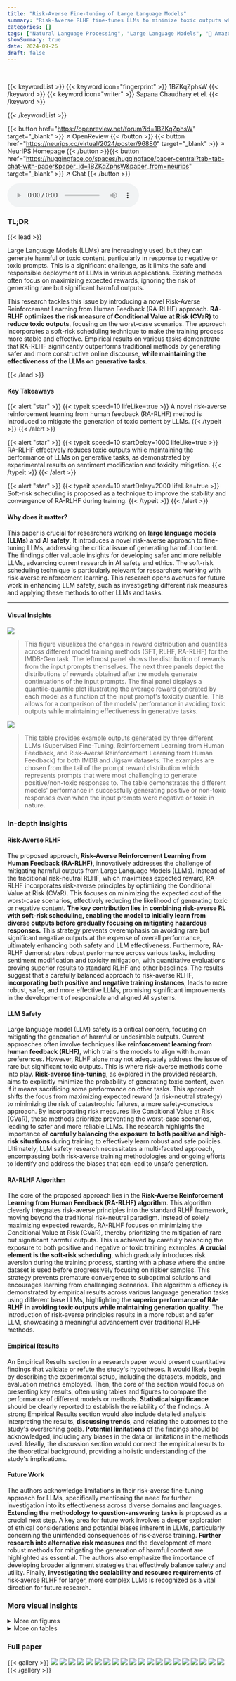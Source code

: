```yaml
---
title: "Risk-Averse Fine-tuning of Large Language Models"
summary: "Risk-Averse RLHF fine-tunes LLMs to minimize toxic outputs while maintaining performance."
categories: []
tags: ["Natural Language Processing", "Large Language Models", "🏢 Amazon",]
showSummary: true
date: 2024-09-26
draft: false
---
```


<br>

{{< keywordList >}}
{{< keyword icon="fingerprint" >}} 1BZKqZphsW {{< /keyword >}}
{{< keyword icon="writer" >}} Sapana Chaudhary et el. {{< /keyword >}}
 
{{< /keywordList >}}

{{< button href="https://openreview.net/forum?id=1BZKqZphsW" target="_blank" >}}
↗ OpenReview
{{< /button >}}
{{< button href="https://neurips.cc/virtual/2024/poster/96880" target="_blank" >}}
↗ NeurIPS Homepage
{{< /button >}}{{< button href="https://huggingface.co/spaces/huggingface/paper-central?tab=tab-chat-with-paper&paper_id=1BZKqZphsW&paper_from=neurips" target="_blank" >}}
↗ Chat
{{< /button >}}



<audio controls>
    <source src="https://ai-paper-reviewer.com/1BZKqZphsW/podcast.wav" type="audio/wav">
    Your browser does not support the audio element.
</audio>


### TL;DR


{{< lead >}}

Large Language Models (LLMs) are increasingly used, but they can generate harmful or toxic content, particularly in response to negative or toxic prompts.  This is a significant challenge, as it limits the safe and responsible deployment of LLMs in various applications.  Existing methods often focus on maximizing expected rewards, ignoring the risk of generating rare but significant harmful outputs. 

This research tackles this issue by introducing a novel Risk-Averse Reinforcement Learning from Human Feedback (RA-RLHF) approach.  **RA-RLHF optimizes the risk measure of Conditional Value at Risk (CVaR) to reduce toxic outputs**, focusing on the worst-case scenarios. The approach incorporates a soft-risk scheduling technique to make the training process more stable and effective. Empirical results on various tasks demonstrate that RA-RLHF significantly outperforms traditional methods by generating safer and more constructive online discourse, **while maintaining the effectiveness of the LLMs on generative tasks**.

{{< /lead >}}


#### Key Takeaways

{{< alert "star" >}}
{{< typeit speed=10 lifeLike=true >}} A novel risk-averse reinforcement learning from human feedback (RA-RLHF) method is introduced to mitigate the generation of toxic content by LLMs. {{< /typeit >}}
{{< /alert >}}

{{< alert "star" >}}
{{< typeit speed=10 startDelay=1000 lifeLike=true >}} RA-RLHF effectively reduces toxic outputs while maintaining the performance of LLMs on generative tasks, as demonstrated by experimental results on sentiment modification and toxicity mitigation. {{< /typeit >}}
{{< /alert >}}

{{< alert "star" >}}
{{< typeit speed=10 startDelay=2000 lifeLike=true >}} Soft-risk scheduling is proposed as a technique to improve the stability and convergence of RA-RLHF during training. {{< /typeit >}}
{{< /alert >}}

#### Why does it matter?
This paper is crucial for researchers working on **large language models (LLMs)** and **AI safety**. It introduces a novel risk-averse approach to fine-tuning LLMs, addressing the critical issue of generating harmful content.  The findings offer valuable insights for developing safer and more reliable LLMs, advancing current research in AI safety and ethics.  The soft-risk scheduling technique is particularly relevant for researchers working with risk-averse reinforcement learning.  This research opens avenues for future work in enhancing LLM safety, such as investigating different risk measures and applying these methods to other LLMs and tasks.

------
#### Visual Insights



![](https://ai-paper-reviewer.com/1BZKqZphsW/figures_1_1.jpg)

> This figure visualizes the changes in reward distribution and quantiles across different model training methods (SFT, RLHF, RA-RLHF) for the IMDB-Gen task.  The leftmost panel shows the distribution of rewards from the input prompts themselves. The next three panels depict the distributions of rewards obtained after the models generate continuations of the input prompts.  The final panel displays a quantile-quantile plot illustrating the average reward generated by each model as a function of the input prompt's toxicity quantile.  This allows for a comparison of the models' performance in avoiding toxic outputs while maintaining effectiveness in generative tasks.





![](https://ai-paper-reviewer.com/1BZKqZphsW/tables_1_1.jpg)

> This table provides example outputs generated by three different LLMs (Supervised Fine-Tuning, Reinforcement Learning from Human Feedback, and Risk-Averse Reinforcement Learning from Human Feedback) for both IMDB and Jigsaw datasets.  The examples are chosen from the tail of the prompt reward distribution which represents prompts that were most challenging to generate positive/non-toxic responses to.  The table demonstrates the different models' performance in successfully generating positive or non-toxic responses even when the input prompts were negative or toxic in nature.





### In-depth insights


#### Risk-Averse RLHF
The proposed approach, **Risk-Averse Reinforcement Learning from Human Feedback (RA-RLHF)**, innovatively addresses the challenge of mitigating harmful outputs from Large Language Models (LLMs).  Instead of the traditional risk-neutral RLHF, which maximizes expected reward, RA-RLHF incorporates risk-averse principles by optimizing the Conditional Value at Risk (CVaR). This focuses on minimizing the expected cost of the worst-case scenarios, effectively reducing the likelihood of generating toxic or negative content. **The key contribution lies in combining risk-averse RL with soft-risk scheduling, enabling the model to initially learn from diverse outputs before gradually focusing on mitigating hazardous responses.** This strategy prevents overemphasis on avoiding rare but significant negative outputs at the expense of overall performance, ultimately enhancing both safety and LLM effectiveness.  Furthermore,  RA-RLHF demonstrates robust performance across various tasks, including sentiment modification and toxicity mitigation, with quantitative evaluations proving superior results to standard RLHF and other baselines.  The results suggest that a carefully balanced approach to risk-averse RLHF, **incorporating both positive and negative training instances**, leads to more robust, safer, and more effective LLMs,  promising significant improvements in the development of responsible and aligned AI systems.

#### LLM Safety
Large language model (LLM) safety is a critical concern, focusing on mitigating the generation of harmful or undesirable outputs.  Current approaches often involve techniques like **reinforcement learning from human feedback (RLHF)**, which trains the models to align with human preferences. However, RLHF alone may not adequately address the issue of rare but significant toxic outputs. This is where risk-averse methods come into play.  **Risk-averse fine-tuning**, as explored in the provided research, aims to explicitly minimize the probability of generating toxic content, even if it means sacrificing some performance on other tasks. This approach shifts the focus from maximizing expected reward (a risk-neutral strategy) to minimizing the risk of catastrophic failures, a more safety-conscious approach.  By incorporating risk measures like Conditional Value at Risk (CVaR), these methods prioritize preventing the worst-case scenarios, leading to safer and more reliable LLMs. The research highlights the importance of **carefully balancing the exposure to both positive and high-risk situations** during training to effectively learn robust and safe policies.  Ultimately, LLM safety research necessitates a multi-faceted approach, encompassing both risk-averse training methodologies and ongoing efforts to identify and address the biases that can lead to unsafe generation.

#### RA-RLHF Algorithm
The core of the proposed approach lies in the **Risk-Averse Reinforcement Learning from Human Feedback (RA-RLHF) algorithm**.  This algorithm cleverly integrates risk-averse principles into the standard RLHF framework, moving beyond the traditional risk-neutral paradigm. Instead of solely maximizing expected rewards, RA-RLHF focuses on minimizing the Conditional Value at Risk (CVaR), thereby prioritizing the mitigation of rare but significant harmful outputs.  This is achieved by carefully balancing the exposure to both positive and negative or toxic training examples.  **A crucial element is the soft-risk scheduling**, which gradually introduces risk aversion during the training process, starting with a phase where the entire dataset is used before progressively focusing on riskier samples.  This strategy prevents premature convergence to suboptimal solutions and encourages learning from challenging scenarios.   The algorithm's efficacy is demonstrated by empirical results across various language generation tasks using different base LLMs, highlighting the **superior performance of RA-RLHF in avoiding toxic outputs while maintaining generation quality**. The introduction of risk-averse principles results in a more robust and safer LLM, showcasing a meaningful advancement over traditional RLHF methods.

#### Empirical Results
An Empirical Results section in a research paper would present quantitative findings that validate or refute the study's hypotheses.  It would likely begin by describing the experimental setup, including the datasets, models, and evaluation metrics employed.  Then, the core of the section would focus on presenting key results, often using tables and figures to compare the performance of different models or methods. **Statistical significance** should be clearly reported to establish the reliability of the findings.  A strong Empirical Results section would also include detailed analysis interpreting the results, **discussing trends**, and relating the outcomes to the study's overarching goals.  **Potential limitations** of the findings should be acknowledged, including any biases in the data or limitations in the methods used.  Ideally, the discussion section would connect the empirical results to the theoretical background, providing a holistic understanding of the study's implications.

#### Future Work
The authors acknowledge limitations in their risk-averse fine-tuning approach for LLMs, specifically mentioning the need for further investigation into its effectiveness across diverse domains and languages.  **Extending the methodology to question-answering tasks** is proposed as a crucial next step.  A key area for future work involves a deeper exploration of ethical considerations and potential biases inherent in LLMs, particularly concerning the unintended consequences of risk-averse training.  **Further research into alternative risk measures** and the development of more robust methods for mitigating the generation of harmful content are highlighted as essential.  The authors also emphasize the importance of developing broader alignment strategies that effectively balance safety and utility.  Finally, **investigating the scalability and resource requirements** of risk-averse RLHF for larger, more complex LLMs is recognized as a vital direction for future research.


### More visual insights

<details>
<summary>More on figures
</summary>


![](https://ai-paper-reviewer.com/1BZKqZphsW/figures_1_2.jpg)

> This figure visualizes the shift in reward distribution and quantile plot after fine-tuning a language model using three different methods: supervised fine-tuning (SFT), reinforcement learning from human feedback (RLHF), and risk-averse reinforcement learning from human feedback (RA-RLHF).  The left four subplots show the distribution of prompt scores (toxicity levels) for each method, illustrating how the distribution changes after fine-tuning. The rightmost subplot shows the average reward obtained at different quantiles of the prompt score distribution. This comparison helps to understand the effectiveness of each method in mitigating the generation of toxic content, especially for prompts with high toxicity levels.


![](https://ai-paper-reviewer.com/1BZKqZphsW/figures_7_1.jpg)

> This figure shows the tail sentiment scores for different models on the IMDB-Gen task. The tail refers to the most negative movie reviews.  The x-axis represents the different models: GPT-2, Prompted GPT-2, DExperts, SFT, RLHF, Quark, and RA-RLHF. The y-axis shows the average sentiment score for the tail reviews of each model. The goal is to evaluate how effectively each model mitigates negative sentiments, especially in challenging situations. The lower the sentiment score, the more negative the sentiment generated by the model.


![](https://ai-paper-reviewer.com/1BZKqZphsW/figures_9_1.jpg)

> This figure visualizes the performance of both RA-RLHF and RLHF algorithms across two datasets (IMDB-Gen and Jigsaw-Gen) during the training process.  It presents two sub-figures for each dataset: one showing the average environment reward per training iteration, and the other showing the return over the batch of episodes for each iteration.  The shaded areas likely represent the standard deviation or confidence intervals around the average reward, providing a measure of the variability or stability of the training process. The figure helps illustrate the difference between RA-RLHF (risk-averse RLHF) and standard RLHF approaches, showing how RA-RLHF might achieve different rewards and variability.


![](https://ai-paper-reviewer.com/1BZKqZphsW/figures_9_2.jpg)

> This figure visualizes the average environment rewards and per-batch returns during the training process for two different datasets: IMDB-Gen and Jigsaw-Gen.  Separate plots are shown for each dataset, with one plot displaying the average environment reward over training iterations and the other showing the per-batch returns (rewards obtained for each batch of training episodes). This allows for analysis of the training progress across different metrics and datasets, revealing how the average reward changes over time and how rewards per training batch fluctuates. The lines represent the RLHF and RA-RLHF training methods, and the shaded areas indicate the standard deviation or variability within the training results. The figure provides insight into the stability and effectiveness of each training algorithm.


![](https://ai-paper-reviewer.com/1BZKqZphsW/figures_9_3.jpg)

> This figure shows the IMDB risk schedule analysis. The x-axis represents the training iterations, while the y-axis represents the batch size. Different colored lines represent different risk schedules, which are defined by the parameters n, α, and ρ. These parameters control the rate at which the batch size is reduced during training, balancing the exploration of both positive and negative scenarios to achieve risk aversion. The figure illustrates how different choices of these hyperparameters affect the risk schedule, demonstrating the trade-off between risk-aversion and exploration.


![](https://ai-paper-reviewer.com/1BZKqZphsW/figures_15_1.jpg)

> This figure shows the distribution of environment rewards (sentiment scores) for training prompts in the IMDB dataset.  Panel (a) displays the distribution for all training prompts, while panel (b) focuses specifically on the distribution for prompts with low scores (the tail of the distribution).  The x-axis represents the environment reward (sentiment score), and the y-axis represents the number of prompts. The different colored sections show the number of positive and negative prompts in each bin. This visualization helps to understand the characteristics of the training data, particularly the distribution of difficult prompts (those with negative sentiment).


![](https://ai-paper-reviewer.com/1BZKqZphsW/figures_15_2.jpg)

> This figure shows the distribution of environment rewards (sentiment scores) for training prompts of size 200 characters (approximately 64 tokens) in the IMDB review dataset.  It consists of two subfigures: (a) shows the distribution for all training prompts, while (b) focuses on the distribution for prompts in the tail (those with the lowest scores). The distributions for positive and negative sentiment prompts are shown separately in each subfigure. This visualization helps understand the distribution of sentiment in the training data and the characteristics of the more challenging prompts.


![](https://ai-paper-reviewer.com/1BZKqZphsW/figures_16_1.jpg)

> This figure shows the results of a k-means cluster analysis performed on the embeddings of critical prompts from the Jigsaw test dataset.  The embeddings were generated using the EleutherAI/gpt-j-6b model.  The resulting clusters were then projected into two dimensions using PCA for visualization. Each point represents a prompt, and the color indicates the cluster to which it belongs.  The caption is short, so this description provides further context on the methodology and interpretation of the visualization.


![](https://ai-paper-reviewer.com/1BZKqZphsW/figures_18_1.jpg)

> This figure shows the distribution of environment rewards (sentiment scores) for the IMDB dataset training prompts.  Panel (a) displays the distribution of scores for all training prompts, while panel (b) focuses on the distribution of scores for the 'tail' prompts, which are the most negative ones. The x-axis represents the sentiment score, and the y-axis represents the number of prompts with that score. The distribution in (b) helps to highlight the concentration of the most challenging negative prompts.


![](https://ai-paper-reviewer.com/1BZKqZphsW/figures_19_1.jpg)

> This figure shows the distribution of environment rewards (scores) for test prompts in the Jigsaw dataset.  Panel (a) displays the distribution for all test prompts, while panel (b) focuses specifically on the 'tail' test prompts, which represent the most challenging or difficult cases for the model to handle. The x-axis represents the environment score, which reflects the toxicity level of the prompt, with higher scores indicating less toxicity.  The y-axis represents the number of input prompts with that given score. The separation of scores for toxic and non-toxic prompts allows for visualization of the model's performance in handling a range of prompt toxicity levels, from easy to very challenging.


![](https://ai-paper-reviewer.com/1BZKqZphsW/figures_19_2.jpg)

> This figure shows the result of k-means clustering performed on the embeddings of critical prompts from the Jigsaw test dataset.  The embeddings were generated using the EleutherAI/gpt-j-6b model. The clusters are then projected into a 2D space using PCA for visualization. Each point represents a prompt, and the color indicates the cluster it belongs to.  Analysis of the prompts within each cluster reveals distinct patterns in terms of their toxicity and the topics they address. For example, some clusters contain prompts exhibiting hate speech targeting specific groups, while others feature more general insults or toxic language. This visualization helps to understand the nature and diversity of toxic prompts encountered in the dataset, and aids in identifying potential areas for improvement in toxicity mitigation strategies.


![](https://ai-paper-reviewer.com/1BZKqZphsW/figures_23_1.jpg)

> This figure shows the different risk schedules used during training with RA-RLHF.  The x-axis represents the number of training iterations, and the y-axis represents the batch size used for training. Different lines represent different hyperparameter settings (n, alpha, rho) which control the rate at which the batch size decreases during training, introducing risk aversion gradually.


![](https://ai-paper-reviewer.com/1BZKqZphsW/figures_23_2.jpg)

> This figure displays the training performance of both RLHF and RA-RLHF methods across two datasets: IMDB-Gen and Jigsaw-Gen.  It consists of four subplots. The top row shows the average environment reward (a measure of overall performance) and the average per-batch return (a measure of reward variability during training) for the IMDB-Gen dataset. The bottom row shows the same metrics but for the Jigsaw-Gen dataset.  Each subplot shows the trajectories of both algorithms, allowing visual comparison of their performance. The plots reveal that RA-RLHF generally results in slightly lower average rewards but with reduced variance compared to RLHF, suggesting improved robustness and stability.


![](https://ai-paper-reviewer.com/1BZKqZphsW/figures_23_3.jpg)

> This figure shows the training progress of both RLHF and RA-RLHF methods on two datasets, IMDB-Gen and Jigsaw-Gen.  It displays the average environment reward and the reward per batch across training iterations. The plots visualize the stability and performance of each method, illustrating how the risk-averse approach (RA-RLHF) impacts the training dynamics. By comparing RLHF and RA-RLHF, we can observe the effects of the risk-averse strategy on reward accumulation and training stability.


![](https://ai-paper-reviewer.com/1BZKqZphsW/figures_24_1.jpg)

> This figure presents a comprehensive analysis of reward distribution shifts and quantile plots for the IMDB-Gen task. It visually compares the performance of three different models: Supervised Fine-Tuning (SFT), Reinforcement Learning from Human Feedback (RLHF), and Risk-Averse RLHF (RA-RLHF).  The leftmost four subplots display histograms showing the distribution of prompt scores for positive and negative reviews across the three models.  These histograms illustrate how the reward distributions shift after fine-tuning using each method. The final subplot is a quantile plot, showing average reward as a function of the quantile of prompt scores. This helps visualize the risk-aversion properties of each model, highlighting how well each model handles rare, high-stakes scenarios (prompts with extreme negative scores). The results indicate that RA-RLHF is more effective in promoting safer, more constructive online discourse by shifting the reward distribution towards more positive outcomes, especially for challenging, high-risk prompts.


![](https://ai-paper-reviewer.com/1BZKqZphsW/figures_25_1.jpg)

> This figure visualizes the impact of different fine-tuning methods on the distribution of rewards in the IMDB-Gen environment.  It shows histograms of the reward distribution for prompts and their completions using Supervised Fine-Tuning (SFT), Reinforcement Learning from Human Feedback (RLHF), and Risk-Averse RLHF (RA-RLHF).  A quantile plot is also included, showing the average reward versus the prompt quantile. The goal is to show how well each method avoids generating negative or toxic content by shifting the reward distribution towards positive outcomes, particularly for the most challenging (riskiest) prompts.


</details>




<details>
<summary>More on tables
</summary>


![](https://ai-paper-reviewer.com/1BZKqZphsW/tables_7_1.jpg)
> This table presents the quantitative performance results of different LLMs on the IMDB-Gen task. It compares the sentiment scores (Senti), perplexity (PP), and diversity scores (Dist-1, Dist-2, Dist-3) for various models, including the baseline GPT-2,  Prompted GPT-2 (with added prompt for positive sentiment), DExperts, Supervised Fine-tuning (SFT), Reinforcement Learning from Human Feedback (RLHF), Quark, and the proposed Risk-Averse RLHF (RA-RLHF). Higher sentiment scores indicate more positive reviews, lower perplexity suggests better coherence, and higher diversity scores reflect a more varied range of generated text.  The results illustrate the comparative performance of the different methods in balancing positive sentiment generation with text quality and diversity.

![](https://ai-paper-reviewer.com/1BZKqZphsW/tables_8_1.jpg)
> This table presents the performance of different models on two tasks: Jigsaw-Gen and RealToxicityPrompts-Gen.  The models are evaluated based on negative toxicity scores (-Tox), and diversity metrics (Dist-1, Dist-2, Dist-3).  Higher -Tox scores indicate better performance in mitigating toxicity.  Diversity metrics assess the variety of text generated by each model. The table allows comparison of several baselines (GPT-2, Prompted, DExperts, SFT, RLHF, Quark) with the proposed RA-RLHF method.

![](https://ai-paper-reviewer.com/1BZKqZphsW/tables_8_2.jpg)
> This table presents the results of the IMDB (GPT-J) experiment. The table shows the average reward and perplexity for different models: GPT2, GPTJ, SFT, RLHF, and RA-RLHF (the proposed method). The average reward indicates how well the model performed on the IMDB sentiment classification task. The perplexity metric shows the model's ability to generate coherent text.

![](https://ai-paper-reviewer.com/1BZKqZphsW/tables_16_1.jpg)
> This table displays example outputs generated by different LLMs (Supervised Fine-Tuning (SFT), Reinforcement Learning from Human Feedback (RLHF), and Risk-Averse RLHF (RA-RLHF)) for both IMDB-Gen and Jigsaw-Gen datasets.  The examples are chosen from the tail of the prompt reward distribution, representing challenging prompts that are more likely to produce negative or toxic outputs. The table shows how RA-RLHF improves the models' ability to avoid generating such outputs while maintaining effectiveness in generative tasks.

![](https://ai-paper-reviewer.com/1BZKqZphsW/tables_21_1.jpg)
> This table shows example outputs generated by three different LLMs (Supervised Fine-Tuning, Reinforcement Learning from Human Feedback, and Risk-Averse Reinforcement Learning from Human Feedback) in response to prompts with negative sentiment scores.  The goal is to illustrate how the risk-averse model performs better at generating less toxic content in response to difficult prompts, showing its effectiveness in sentiment modification and toxicity mitigation.

![](https://ai-paper-reviewer.com/1BZKqZphsW/tables_21_2.jpg)
> This table shows example outputs generated by three different models (SFT, RLHF, and RA-RLHF) for a selection of prompts with negative or toxic characteristics.  The goal is to illustrate how the risk-averse fine-tuning method (RA-RLHF) improves the safety and quality of the generated text compared to the other methods.  The table includes the prompt, the generated text for each model, and a score indicating the negativity or toxicity of the prompt. 

![](https://ai-paper-reviewer.com/1BZKqZphsW/tables_21_3.jpg)
> This table displays example outputs generated by three different LLMs (Supervised Fine-Tuning (SFT), Reinforcement Learning from Human Feedback (RLHF), and Risk-Averse RLHF (RA-RLHF)) for both IMDB-Gen and Jigsaw-Gen datasets. The prompts used are those with the lowest reward scores (representing the most challenging cases). The table demonstrates how RA-RLHF effectively steers the generated text towards more positive and less toxic outputs compared to the other LLMs, particularly for difficult prompts.

![](https://ai-paper-reviewer.com/1BZKqZphsW/tables_21_4.jpg)
> This table provides example outputs generated by three different models (SFT, RLHF, and RA-RLHF) for both IMDB-Gen and Jigsaw-Gen datasets.  The examples shown are specifically selected from the tail of the prompt reward distribution, meaning these are prompts that are particularly challenging or likely to elicit negative or toxic responses. Each row shows a prompt, followed by the responses generated by the three models, along with the corresponding reward score for each response.  This highlights the models' performance in handling difficult prompts and illustrates the differences in outputs between the various approaches. The different models represent different approaches to training an LLM, showing how risk-averse fine-tuning can improve the ability of an LLM to avoid generating toxic content.

![](https://ai-paper-reviewer.com/1BZKqZphsW/tables_22_1.jpg)
> This table lists the hyperparameters used for Proximal Policy Optimization (PPO) training in the RLHF (Reinforcement Learning from Human Feedback) experiments.  It shows the values used for both the IMDB-Gen and Jigsaw-Gen tasks.  Hyperparameters not listed here were set to the default values provided by Hugging Face's PPOConfig object.

![](https://ai-paper-reviewer.com/1BZKqZphsW/tables_23_1.jpg)
> This table lists the hyperparameters used in the Risk-Averse Reinforcement Learning from Human Feedback (RA-RLHF) algorithm.  Specifically, it shows the risk level (α), the warm start (n), and the ρ parameter for both the IMDB-Gen and Jigsaw-Gen datasets. These parameters control the risk-aversion strategy during the fine-tuning process. The risk level determines the quantile of worst-case returns considered during optimization; the warm start determines the initial training phase without risk-aversion; and the ρ parameter affects the rate of risk-aversion introduction.

![](https://ai-paper-reviewer.com/1BZKqZphsW/tables_24_1.jpg)
> This table presents the performance of different models on the IMDB dataset using GPT-J.  It shows the average reward, the average reward for the worst-performing prompts (tail), and the perplexity.  The results are based on a single seed.  Higher reward values indicate better performance in terms of generating positive reviews while lower perplexity suggests higher quality of generated text.

![](https://ai-paper-reviewer.com/1BZKqZphsW/tables_25_1.jpg)
> This table presents the quantitative performance results for the RealToxicityPrompts-Gen task.  It shows the average reward, the average reward on tail prompts (those with high toxicity), and the perplexity for four different models: the baseline GPT2 model, a model fine-tuned using supervised learning (SFT), a model fine-tuned using standard RLHF, and the proposed RA-RLHF model.  The metrics are used to compare the performance of the models in terms of both the overall reward and the ability to handle toxic prompts effectively.

</details>




### Full paper

{{< gallery >}}
<img src="https://ai-paper-reviewer.com/1BZKqZphsW/1.png" class="grid-w50 md:grid-w33 xl:grid-w25" />
<img src="https://ai-paper-reviewer.com/1BZKqZphsW/2.png" class="grid-w50 md:grid-w33 xl:grid-w25" />
<img src="https://ai-paper-reviewer.com/1BZKqZphsW/3.png" class="grid-w50 md:grid-w33 xl:grid-w25" />
<img src="https://ai-paper-reviewer.com/1BZKqZphsW/4.png" class="grid-w50 md:grid-w33 xl:grid-w25" />
<img src="https://ai-paper-reviewer.com/1BZKqZphsW/5.png" class="grid-w50 md:grid-w33 xl:grid-w25" />
<img src="https://ai-paper-reviewer.com/1BZKqZphsW/6.png" class="grid-w50 md:grid-w33 xl:grid-w25" />
<img src="https://ai-paper-reviewer.com/1BZKqZphsW/7.png" class="grid-w50 md:grid-w33 xl:grid-w25" />
<img src="https://ai-paper-reviewer.com/1BZKqZphsW/8.png" class="grid-w50 md:grid-w33 xl:grid-w25" />
<img src="https://ai-paper-reviewer.com/1BZKqZphsW/9.png" class="grid-w50 md:grid-w33 xl:grid-w25" />
<img src="https://ai-paper-reviewer.com/1BZKqZphsW/10.png" class="grid-w50 md:grid-w33 xl:grid-w25" />
<img src="https://ai-paper-reviewer.com/1BZKqZphsW/11.png" class="grid-w50 md:grid-w33 xl:grid-w25" />
<img src="https://ai-paper-reviewer.com/1BZKqZphsW/12.png" class="grid-w50 md:grid-w33 xl:grid-w25" />
<img src="https://ai-paper-reviewer.com/1BZKqZphsW/13.png" class="grid-w50 md:grid-w33 xl:grid-w25" />
<img src="https://ai-paper-reviewer.com/1BZKqZphsW/14.png" class="grid-w50 md:grid-w33 xl:grid-w25" />
<img src="https://ai-paper-reviewer.com/1BZKqZphsW/15.png" class="grid-w50 md:grid-w33 xl:grid-w25" />
<img src="https://ai-paper-reviewer.com/1BZKqZphsW/16.png" class="grid-w50 md:grid-w33 xl:grid-w25" />
<img src="https://ai-paper-reviewer.com/1BZKqZphsW/17.png" class="grid-w50 md:grid-w33 xl:grid-w25" />
<img src="https://ai-paper-reviewer.com/1BZKqZphsW/18.png" class="grid-w50 md:grid-w33 xl:grid-w25" />
<img src="https://ai-paper-reviewer.com/1BZKqZphsW/19.png" class="grid-w50 md:grid-w33 xl:grid-w25" />
<img src="https://ai-paper-reviewer.com/1BZKqZphsW/20.png" class="grid-w50 md:grid-w33 xl:grid-w25" />
{{< /gallery >}}